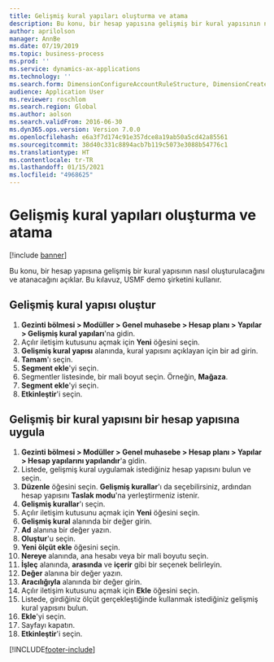 ```yaml
---
title: Gelişmiş kural yapıları oluşturma ve atama
description: Bu konu, bir hesap yapısına gelişmiş bir kural yapısının nasıl oluşturulacağını ve atanacağını açıklar.
author: aprilolson
manager: AnnBe
ms.date: 07/19/2019
ms.topic: business-process
ms.prod: ''
ms.service: dynamics-ax-applications
ms.technology: ''
ms.search.form: DimensionConfigureAccountRuleStructure, DimensionCreateAccountRuleStructure, DimensionHierarchyAddLevel, DimensionHierarchyConstraintActivate, DimensionConfigureAccountStructure, DimensionConfigureAccountRule, DimensionCreateAccountRule, DimensionSelectAccountRuleStructure
audience: Application User
ms.reviewer: roschlom
ms.search.region: Global
ms.author: aolson
ms.search.validFrom: 2016-06-30
ms.dyn365.ops.version: Version 7.0.0
ms.openlocfilehash: e6a3f7d174c91e357dce8a19ab50a5cd42a85561
ms.sourcegitcommit: 38d40c331c8894acb7b119c5073e3088b54776c1
ms.translationtype: HT
ms.contentlocale: tr-TR
ms.lasthandoff: 01/15/2021
ms.locfileid: "4968625"
---
```

# <a name="create-and-assign-advanced-rule-structures"></a>Gelişmiş kural yapıları oluşturma ve atama

[!include [banner](../../includes/banner.md)]

Bu konu, bir hesap yapısına gelişmiş bir kural yapısının nasıl oluşturulacağını ve atanacağını açıklar. Bu kılavuz, USMF demo şirketini kullanır.

## <a name="create-an-advanced-rule-structure"></a>Gelişmiş kural yapısı oluştur
1. **Gezinti bölmesi > Modüller > Genel muhasebe > Hesap planı > Yapılar > Gelişmiş kural yapıları**'na gidin.
2. Açılır iletişim kutusunu açmak için **Yeni** öğesini seçin.
3. **Gelişmiş kural yapısı** alanında, kural yapısını açıklayan için bir ad girin.
4. **Tamam**'ı seçin.
5. **Segment ekle**'yi seçin.
6. Segmentler listesinde, bir mali boyut seçin. Örneğin, **Mağaza**.  
7. **Segment ekle**'yi seçin.
8. **Etkinleştir**'i seçin.

## <a name="apply-an-advanced-rule-structure-to-an-account-structure"></a>Gelişmiş bir kural yapısını bir hesap yapısına uygula
1. **Gezinti bölmesi > Modüller > Genel muhasebe > Hesap planı > Yapılar > Hesap yapılarını yapılandır**'a gidin.
2. Listede, gelişmiş kural uygulamak istediğiniz hesap yapısını bulun ve seçin.
3. **Düzenle** öğesini seçin. **Gelişmiş kurallar**'ı da seçebilirsiniz, ardından hesap yapısını **Taslak modu**'na yerleştirmeniz istenir.  
4. **Gelişmiş kurallar**'ı seçin.
5. Açılır iletişim kutusunu açmak için **Yeni** öğesini seçin.
6. **Gelişmiş kural** alanında bir değer girin.
7. **Ad** alanına bir değer yazın.
8. **Oluştur**'u seçin.
9. **Yeni ölçüt ekle** öğesini seçin.
10. **Nereye** alanında, ana hesabı veya bir mali boyutu seçin.
11. **İşleç** alanında, **arasında** ve **içerir** gibi bir seçenek belirleyin.
12. **Değer** alanına bir değer yazın.
13. **Aracılığıyla** alanında bir değer girin.
14. Açılır iletişim kutusunu açmak için **Ekle** öğesini seçin.
15. Listede, girdiğiniz ölçüt gerçekleştiğinde kullanmak istediğiniz gelişmiş kural yapısını bulun.
16. **Ekle**'yi seçin.
17. Sayfayı kapatın.
18. **Etkinleştir**'i seçin.



[!INCLUDE[footer-include](../../../includes/footer-banner.md)]